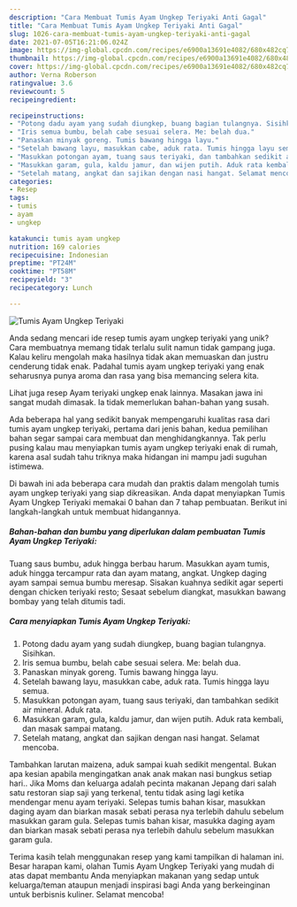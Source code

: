 ```yaml
---
description: "Cara Membuat Tumis Ayam Ungkep Teriyaki Anti Gagal"
title: "Cara Membuat Tumis Ayam Ungkep Teriyaki Anti Gagal"
slug: 1026-cara-membuat-tumis-ayam-ungkep-teriyaki-anti-gagal
date: 2021-07-05T16:21:06.024Z
image: https://img-global.cpcdn.com/recipes/e6900a13691e4082/680x482cq70/tumis-ayam-ungkep-teriyaki-foto-resep-utama.jpg
thumbnail: https://img-global.cpcdn.com/recipes/e6900a13691e4082/680x482cq70/tumis-ayam-ungkep-teriyaki-foto-resep-utama.jpg
cover: https://img-global.cpcdn.com/recipes/e6900a13691e4082/680x482cq70/tumis-ayam-ungkep-teriyaki-foto-resep-utama.jpg
author: Verna Roberson
ratingvalue: 3.6
reviewcount: 5
recipeingredient:

recipeinstructions:
- "Potong dadu ayam yang sudah diungkep, buang bagian tulangnya. Sisihkan."
- "Iris semua bumbu, belah cabe sesuai selera. Me: belah dua."
- "Panaskan minyak goreng. Tumis bawang hingga layu."
- "Setelah bawang layu, masukkan cabe, aduk rata. Tumis hingga layu semua."
- "Masukkan potongan ayam, tuang saus teriyaki, dan tambahkan sedikit air mineral. Aduk rata."
- "Masukkan garam, gula, kaldu jamur, dan wijen putih. Aduk rata kembali, dan masak sampai matang."
- "Setelah matang, angkat dan sajikan dengan nasi hangat. Selamat mencoba."
categories:
- Resep
tags:
- tumis
- ayam
- ungkep

katakunci: tumis ayam ungkep 
nutrition: 169 calories
recipecuisine: Indonesian
preptime: "PT24M"
cooktime: "PT58M"
recipeyield: "3"
recipecategory: Lunch

---
```



![Tumis Ayam Ungkep Teriyaki](https://img-global.cpcdn.com/recipes/e6900a13691e4082/680x482cq70/tumis-ayam-ungkep-teriyaki-foto-resep-utama.jpg)

Anda sedang mencari ide resep tumis ayam ungkep teriyaki yang unik? Cara membuatnya memang tidak terlalu sulit namun tidak gampang juga. Kalau keliru mengolah maka hasilnya tidak akan memuaskan dan justru cenderung tidak enak. Padahal tumis ayam ungkep teriyaki yang enak seharusnya punya aroma dan rasa yang bisa memancing selera kita.

Lihat juga resep Ayam teriyaki ungkep enak lainnya. Masakan jawa ini sangat mudah dimasak. Ia tidak memerlukan bahan-bahan yang susah.

Ada beberapa hal yang sedikit banyak mempengaruhi kualitas rasa dari tumis ayam ungkep teriyaki, pertama dari jenis bahan, kedua pemilihan bahan segar sampai cara membuat dan menghidangkannya. Tak perlu pusing kalau mau menyiapkan tumis ayam ungkep teriyaki enak di rumah, karena asal sudah tahu triknya maka hidangan ini mampu jadi suguhan istimewa.


Di bawah ini ada beberapa cara mudah dan praktis dalam mengolah tumis ayam ungkep teriyaki yang siap dikreasikan. Anda dapat menyiapkan Tumis Ayam Ungkep Teriyaki memakai 0 bahan dan 7 tahap pembuatan. Berikut ini langkah-langkah untuk membuat hidangannya.

<!--inarticleads1-->

##### Bahan-bahan dan bumbu yang diperlukan dalam pembuatan Tumis Ayam Ungkep Teriyaki:



Tuang saus bumbu, aduk hingga berbau harum. Masukkan ayam tumis, aduk hingga tercampur rata dan ayam matang, angkat. Ungkep daging ayam sampai semua bumbu meresap. Sisakan kuahnya sedikit agar seperti dengan chicken teriyaki resto; Sesaat sebelum diangkat, masukkan bawang bombay yang telah ditumis tadi. 

<!--inarticleads2-->

##### Cara menyiapkan Tumis Ayam Ungkep Teriyaki:

1. Potong dadu ayam yang sudah diungkep, buang bagian tulangnya. Sisihkan.
1. Iris semua bumbu, belah cabe sesuai selera. Me: belah dua.
1. Panaskan minyak goreng. Tumis bawang hingga layu.
1. Setelah bawang layu, masukkan cabe, aduk rata. Tumis hingga layu semua.
1. Masukkan potongan ayam, tuang saus teriyaki, dan tambahkan sedikit air mineral. Aduk rata.
1. Masukkan garam, gula, kaldu jamur, dan wijen putih. Aduk rata kembali, dan masak sampai matang.
1. Setelah matang, angkat dan sajikan dengan nasi hangat. Selamat mencoba.


Tambahkan larutan maizena, aduk sampai kuah sedikit mengental. Bukan apa kesian apabila mengingatkan anak anak makan nasi bungkus setiap hari.. Jika Moms dan keluarga adalah pecinta makanan Jepang dari salah satu restoran siap saji yang terkenal, tentu tidak asing lagi ketika mendengar menu ayam teriyaki. Selepas tumis bahan kisar, masukkan daging ayam dan biarkan masak sebati perasa nya terlebih dahulu sebelum masukkan garam gula. Selepas tumis bahan kisar, masukka daging ayam dan biarkan masak sebati perasa nya terlebih dahulu sebelum masukkan garam gula. 

Terima kasih telah menggunakan resep yang kami tampilkan di halaman ini. Besar harapan kami, olahan Tumis Ayam Ungkep Teriyaki yang mudah di atas dapat membantu Anda menyiapkan makanan yang sedap untuk keluarga/teman ataupun menjadi inspirasi bagi Anda yang berkeinginan untuk berbisnis kuliner. Selamat mencoba!
